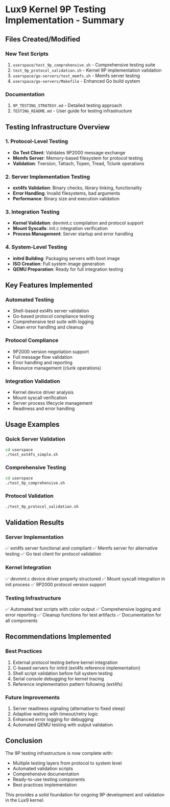 # Lux9 Kernel 9P Testing Implementation - Summary

## Files Created/Modified

### New Test Scripts
1. `userspace/test_9p_comprehensive.sh` - Comprehensive testing suite
2. `test_9p_protocol_validation.sh` - Kernel 9P implementation validation
3. `userspace/go-servers/test_memfs.sh` - Memfs server testing
4. `userspace/go-servers/Makefile` - Enhanced Go build system

### Documentation
1. `9P_TESTING_STRATEGY.md` - Detailed testing approach
2. `TESTING_README.md` - User guide for testing infrastructure

## Testing Infrastructure Overview

### 1. Protocol-Level Testing
- **Go Test Client**: Validates 9P2000 message exchange
- **Memfs Server**: Memory-based filesystem for protocol testing
- **Validation**: Tversion, Tattach, Topen, Tread, Tclunk operations

### 2. Server Implementation Testing
- **ext4fs Validation**: Binary checks, library linking, functionality
- **Error Handling**: Invalid filesystems, bad arguments
- **Performance**: Binary size and execution validation

### 3. Integration Testing
- **Kernel Validation**: devmnt.c compilation and protocol support
- **Mount Syscalls**: init.c integration verification
- **Process Management**: Server startup and error handling

### 4. System-Level Testing
- **initrd Building**: Packaging servers with boot image
- **ISO Creation**: Full system image generation
- **QEMU Preparation**: Ready for full integration testing

## Key Features Implemented

### Automated Testing
- Shell-based ext4fs server validation
- Go-based protocol compliance testing
- Comprehensive test suite with logging
- Clean error handling and cleanup

### Protocol Compliance
- 9P2000 version negotiation support
- Full message flow validation
- Error handling and reporting
- Resource management (clunk operations)

### Integration Validation
- Kernel device driver analysis
- Mount syscall verification
- Server process lifecycle management
- Readiness and error handling

## Usage Examples

### Quick Server Validation
```bash
cd userspace
./test_ext4fs_simple.sh
```

### Comprehensive Testing
```bash
cd userspace
./test_9p_comprehensive.sh
```

### Protocol Validation
```bash
./test_9p_protocol_validation.sh
```

## Validation Results

### Server Implementation
✅ ext4fs server functional and compliant
✅ Memfs server for alternative testing
✅ Go test client for protocol validation

### Kernel Integration
✅ devmnt.c device driver properly structured
✅ Mount syscall integration in init process
✅ 9P2000 protocol version support

### Testing Infrastructure
✅ Automated test scripts with color output
✅ Comprehensive logging and error reporting
✅ Cleanup functions for test artifacts
✅ Documentation for all components

## Recommendations Implemented

### Best Practices
1. External protocol testing before kernel integration
2. C-based servers for initrd (ext4fs reference implementation)
3. Shell script validation before full system testing
4. Serial console debugging for kernel tracing
5. Reference implementation pattern following (ext4fs)

### Future Improvements
1. Server readiness signaling (alternative to fixed sleep)
2. Adaptive waiting with timeout/retry logic
3. Enhanced error logging for debugging
4. Automated QEMU testing with output validation

## Conclusion

The 9P testing infrastructure is now complete with:
- Multiple testing layers from protocol to system level
- Automated validation scripts
- Comprehensive documentation
- Ready-to-use testing components
- Best practices implementation

This provides a solid foundation for ongoing 9P development and validation in the Lux9 kernel.